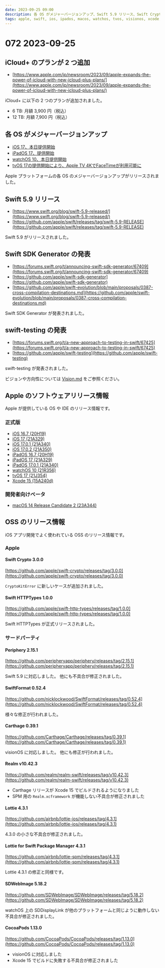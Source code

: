 ```yaml
---
date: 2023-09-25 09:00
description: 各 OS がメジャーバージョンアップ、Swift 5.9 リリース、Swift Crypto 3.0.0 リリース、Swift HTTPTypes 1.0.0 リリース、CocoaPods 1.13.0 リリース、ほか
tags: apple, swift, ios, ipados, macos, watchos, tvos, visionos, xcode, icloud, swift-sdk-generator, swift-testing, swift-crypto, swift-http-types, periphery, swiftformat, carthage, realm, lottie, lottie-ios, lottie-spm, sdwebimage, cocoapods
---
```

# 072 2023-09-25

## iCloud+ のプランが 2 つ追加

- [https://www.apple.com/jp/newsroom/2023/09/apple-expands-the-power-of-icloud-with-new-icloud-plus-plans/](https://www.apple.com/jp/newsroom/2023/09/apple-expands-the-power-of-icloud-with-new-icloud-plus-plans/)

iCloud+ に以下の 2 つのプランが追加されました。

- 6 TB: 月額 3,900 円（税込）
- 12 TB: 月額 7,900 円（税込）

## 各 OS がメジャーバージョンアップ

- [iOS 17、本日提供開始](https://www.apple.com/jp/newsroom/2023/09/ios-17-is-available-today/)
- [iPadOS 17、提供開始](https://www.apple.com/jp/newsroom/2023/09/ipados-17-is-now-available/)
- [watchOS 10、本日提供開始](https://www.apple.com/jp/newsroom/2023/09/watchos-10-is-available-today/)
- [tvOS 17の提供開始により、Apple TV 4KでFaceTimeが利用可能に](https://www.apple.com/jp/newsroom/2023/09/tvos-17-available-now-bringing-facetime-to-apple-tv-4k/)

Apple プラットフォームの各 OS のメジャーバージョンアップがリリースされました。

## Swift 5.9 リリース

- [https://www.swift.org/blog/swift-5.9-released/](https://www.swift.org/blog/swift-5.9-released/)
- [https://github.com/apple/swift/releases/tag/swift-5.9-RELEASE](https://github.com/apple/swift/releases/tag/swift-5.9-RELEASE)

Swift 5.9 がリリースされました。

## Swift SDK Generator の発表

- [https://forums.swift.org/t/announcing-swift-sdk-generator/67409](https://forums.swift.org/t/announcing-swift-sdk-generator/67409)
- [https://github.com/apple/swift-sdk-generator](https://github.com/apple/swift-sdk-generator)
- [https://github.com/apple/swift-evolution/blob/main/proposals/0387-cross-compilation-destinations.md](https://github.com/apple/swift-evolution/blob/main/proposals/0387-cross-compilation-destinations.md)

Swift SDK Generator が発表されました。

## swift-testing の発表

- [https://forums.swift.org/t/a-new-approach-to-testing-in-swift/67425](https://forums.swift.org/t/a-new-approach-to-testing-in-swift/67425)
- [https://github.com/apple/swift-testing](https://github.com/apple/swift-testing)

swift-testing が発表されました。

ビジョンや方向性については [Vision.md](https://github.com/apple/swift-testing/blob/main/Documentation/Vision.md) をご参照ください。

## Apple のソフトウェアリリース情報

Apple が提供している OS や IDE のリリース情報です。

### 正式版

- [iOS 16.7 (20H19)](https://developer.apple.com/news/releases/?id=09212023b)
- [iOS 17 (21A329)](https://developer.apple.com/news/releases/?id=09182023d)
- [iOS 17.0.1 (21A340)](https://developer.apple.com/news/releases/?id=09212023e)
- [iOS 17.0.2 (21A350)](https://developer.apple.com/news/releases/?id=09222023a)
- [iPadOS 16.7 (20H19)](https://developer.apple.com/news/releases/?id=09212023a)
- [iPadOS 17 (21A329)](https://developer.apple.com/news/releases/?id=09182023c)
- [iPadOS 17.0.1 (21A340)](https://developer.apple.com/news/releases/?id=09212023d)
- [watchOS 10 (21R356)](https://developer.apple.com/news/releases/?id=09182023b)
- [tvOS 17 (21J354)](https://developer.apple.com/news/releases/?id=09182023a)
- [Xcode 15 (15A240d)](https://developer.apple.com/news/releases/?id=09182023e)

### 開発者向けベータ

- [macOS 14 Release Candidate 2 (23A344)](https://developer.apple.com/news/releases/?id=09212023c)

## OSS のリリース情報

iOS アプリ開発でよく使われている OSS のリリース情報です。

### Apple

#### Swift Crypto 3.0.0

[https://github.com/apple/swift-crypto/releases/tag/3.0.0](https://github.com/apple/swift-crypto/releases/tag/3.0.0)

`CryptoKitError` に新しいケースが追加されました。

#### Swift HTTPTypes 1.0.0

[https://github.com/apple/swift-http-types/releases/tag/1.0.0](https://github.com/apple/swift-http-types/releases/tag/1.0.0)

Swift HTTPTypes が正式リリースされました。

### サードパーティ

#### Periphery 2.15.1

[https://github.com/peripheryapp/periphery/releases/tag/2.15.1](https://github.com/peripheryapp/periphery/releases/tag/2.15.1)

Swift 5.9 に対応しました。
他にも不具合が修正されました。

#### SwiftFormat 0.52.4

[https://github.com/nicklockwood/SwiftFormat/releases/tag/0.52.4](https://github.com/nicklockwood/SwiftFormat/releases/tag/0.52.4)

様々な修正が行われました。

#### Carthage 0.39.1

[https://github.com/Carthage/Carthage/releases/tag/0.39.1](https://github.com/Carthage/Carthage/releases/tag/0.39.1)

visionOS に対応しました。
他にも修正が行われました。

#### Realm v10.42.3

[https://github.com/realm/realm-swift/releases/tag/v10.42.3](https://github.com/realm/realm-swift/releases/tag/v10.42.3)

- Carthage リリースが Xcode 15 でビルドされるようになりました
- SPM 用の `Realm.xcframework` が機能しない不具合が修正されました

#### Lottie 4.3.1

[https://github.com/airbnb/lottie-ios/releases/tag/4.3.1](https://github.com/airbnb/lottie-ios/releases/tag/4.3.1)

4.3.0 の小さな不具合が修正されました。

#### Lottie for Swift Package Manager 4.3.1

[https://github.com/airbnb/lottie-spm/releases/tag/4.3.1](https://github.com/airbnb/lottie-spm/releases/tag/4.3.1)

Lottie 4.3.1 の修正と同様です。

#### SDWebImage 5.18.2

[https://github.com/SDWebImage/SDWebImage/releases/tag/5.18.2](https://github.com/SDWebImage/SDWebImage/releases/tag/5.18.2)

watchOS 上の SDDisplayLink が他のプラットフォームと同じように動作しない不具合が修正されました。

#### CocoaPods 1.13.0

[https://github.com/CocoaPods/CocoaPods/releases/tag/1.13.0](https://github.com/CocoaPods/CocoaPods/releases/tag/1.13.0)

- visionOS に対応しました
- Xcode 15 でビルドに失敗する不具合が修正されました
